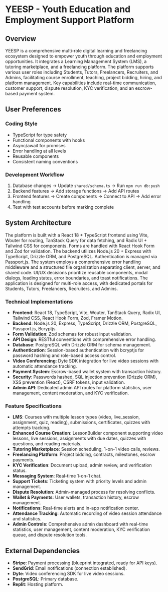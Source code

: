 # YEESP - Youth Education and Employment Support Platform

## Overview
YEESP is a comprehensive multi-role digital learning and freelancing ecosystem designed to empower youth through education and employment opportunities. It integrates a Learning Management System (LMS), a tutoring marketplace, and a freelancing platform. The platform supports various user roles including Students, Tutors, Freelancers, Recruiters, and Admins, facilitating course enrollment, teaching, project bidding, hiring, and platform management. Key capabilities include real-time communication, customer support, dispute resolution, KYC verification, and an escrow-based payment system.

## User Preferences
### Coding Style
- TypeScript for type safety
- Functional components with hooks
- Async/await for promises
- Error handling at all levels
- Reusable components
- Consistent naming conventions

### Development Workflow
1. Database changes → Update `shared/schema.ts` → Run `npm run db:push`
2. Backend features → Add storage functions → Add API routes
3. Frontend features → Create components → Connect to API → Add error handling
4. Test with test accounts before marking complete

## System Architecture
The platform is built with a React 18 + TypeScript frontend using Vite, Wouter for routing, TanStack Query for data fetching, and Radix UI + Tailwind CSS for components. Forms are handled with React Hook Form and Zod for validation. The backend utilizes Node.js 20 + Express with TypeScript, Drizzle ORM, and PostgreSQL. Authentication is managed via Passport.js. The system employs a comprehensive error handling middleware and a structured file organization separating client, server, and shared code. UI/UX decisions prioritize reusable components, modal dialogs, loading states, error boundaries, and toast notifications. The application is designed for multi-role access, with dedicated portals for Students, Tutors, Freelancers, Recruiters, and Admins.

### Technical Implementations
- **Frontend**: React 18, TypeScript, Vite, Wouter, TanStack Query, Radix UI, Tailwind CSS, React Hook Form, Zod, Framer Motion.
- **Backend**: Node.js 20, Express, TypeScript, Drizzle ORM, PostgreSQL, Passport.js, Bcryptjs.
- **Form Validation**: Zod schemas for robust input validation.
- **API Design**: RESTful conventions with comprehensive error handling.
- **Database**: PostgreSQL with Drizzle ORM for schema management.
- **Authentication**: Session-based authentication with bcryptjs for password hashing and role-based access control.
- **Video Conferencing**: Dyte SDK integration for live video sessions with automatic attendance tracking.
- **Payment System**: Escrow-based wallet system with transaction history.
- **Security**: Passwords hashed, SQL injection prevention (Drizzle ORM), XSS prevention (React), CSRF tokens, input validation.
- **Admin API**: Dedicated admin API routes for platform statistics, user management, content moderation, and KYC verification.

### Feature Specifications
- **LMS**: Courses with multiple lesson types (video, live_session, assignment, quiz, reading), submissions, certificates, quizzes with attempts tracking.
- **Enhanced Course Creation**: LessonBuilder component supporting video lessons, live sessions, assignments with due dates, quizzes with questions, and reading materials.
- **Tutoring Marketplace**: Session scheduling, 1-on-1 video calls, reviews.
- **Freelancing Platform**: Project bidding, contracts, milestones, escrow payments.
- **KYC Verification**: Document upload, admin review, and verification status.
- **Messaging System**: Real-time 1-on-1 chat.
- **Support Tickets**: Ticketing system with priority levels and admin management.
- **Dispute Resolution**: Admin-managed process for resolving conflicts.
- **Wallet & Payments**: User wallets, transaction history, escrow management.
- **Notifications**: Real-time alerts and in-app notification center.
- **Attendance Tracking**: Automatic recording of video session attendance and statistics.
- **Admin Controls**: Comprehensive admin dashboard with real-time statistics, user management, content moderation, KYC verification queue, and dispute resolution tools.

## External Dependencies
- **Stripe**: Payment processing (blueprint integrated, ready for API keys).
- **SendGrid**: Email notifications (connection established).
- **Dyte**: Video conferencing SDK for live video sessions.
- **PostgreSQL**: Primary database.
- **Replit**: Hosting platform.